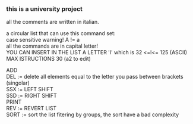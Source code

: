 ### this is a university project
 all the comments are written in italian.

 a circular list that can use this command set:  \
 case sensitive warning! A != a  \
 all the commands are in capital letter! \
YOU CAN INSERT IN THE LIST A LETTER 'l' which is 32 <=l<= 125 (ASCII) \
 MAX ISTRUCTIONS 30 (a2 to edit)

ADD \
DEL := delete all elements equal to the letter you pass between brackets (singolar)\
SSX := LEFT SHIFT \
SSD := RIGHT SHIFT \
PRINT \
REV := REVERT LIST \
SORT := sort the list fitering by groups, the sort have a bad complexity
